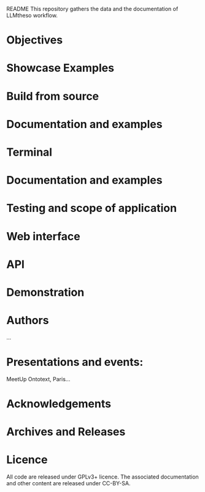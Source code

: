 README
This repository gathers the data and the documentation of LLMtheso workflow. 
# Objectives
# Showcase Examples 
# Build from source
# Documentation and examples
# Terminal
# Documentation and examples
# Testing and scope of application
# Web interface
# API
# Demonstration
# Authors
…
# Presentations and events:
MeetUp Ontotext, Paris…
# Acknowledgements
# Archives and Releases
# Licence
All code are released under GPLv3+ licence. The associated documentation and other content are released under CC-BY-SA.

